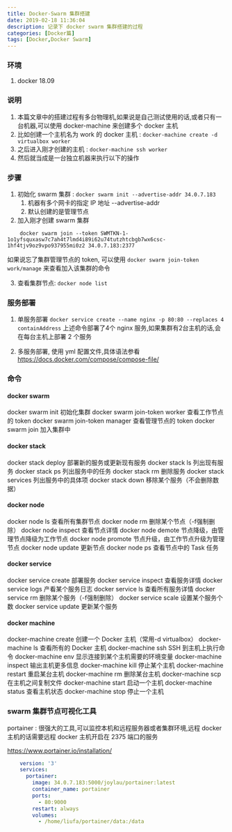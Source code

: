```yaml
---
title: Docker-Swarm 集群搭建
date: 2019-02-18 11:36:04
description: 记录下 docker swarm 集群搭建的过程
categories: [Docker篇]
tags: [Docker,Docker Swarm]
---
```


<!-- more -->
### 环境
1. docker 18.09

### 说明
1. 本篇文章中的搭建过程有多台物理机,如果说是自己测试使用的话,或者只有一台机器,可以使用 docker-machine 来创建多个 docker 主机
2. 比如创建一个主机名为 work 的 docker 主机 : `docker-machine create -d virtualbox worker`
3. 之后进入刚才创建的主机 : `docker-machine ssh worker`
4. 然后就当成是一台独立机器来执行以下的操作

### 步骤
1. 初始化 swarm 集群 : `docker swarm init --advertise-addr 34.0.7.183`
    1. 机器有多个网卡的指定 IP 地址 --advertise-addr
    2. 默认创建的是管理节点
2. 加入刚才创建 swarm 集群

``` shell
    docker swarm join --token SWMTKN-1-1o1yfsquxasw7c7ah4t7lmd4i89i62u74tutzhtcbgb7wx6csc-1hf4tjv9oz9vpo937955mi0z2 34.0.7.183:2377
```

如果说忘了集群管理节点的 token, 可以使用 `docker swarm join-token work/manage` 来查看加入该集群的命令

3. 查看集群节点: `docker node list`


### 服务部署

1. 单服务部署 `docker service create --name nginx -p 80:80 --replaces 4 containAddress`
    上述命令部署了4个 nginx 服务,如果集群有2台主机的话,会在每台主机上部署 2 个服务

2. 多服务部署, 使用 yml 配置文件,具体语法参看 https://docs.docker.com/compose/compose-file/

### 命令

#### docker swarm 
docker swarm init	初始化集群
docker swarm join-token worker	查看工作节点的 token
docker swarm join-token manager	查看管理节点的 token
docker swarm join  加入集群中

#### docker stack
docker stack deploy	部署新的服务或更新现有服务
docker stack ls	列出现有服务
docker stack ps	列出服务中的任务
docker stack rm	删除服务
docker stack services	列出服务中的具体项
docker stack down	移除某个服务（不会删除数据）

#### docker node
docker node ls	查看所有集群节点
docker node rm	删除某个节点（-f强制删除）
docker node inspect	查看节点详情
docker node demote	节点降级，由管理节点降级为工作节点
docker node promote	节点升级，由工作节点升级为管理节点
docker node update	更新节点
docker node ps	查看节点中的 Task 任务

#### docker service
docker service create	部署服务
docker service inspect	查看服务详情
docker service logs	产看某个服务日志
docker service ls	查看所有服务详情
docker service rm	删除某个服务（-f强制删除）
docker service scale	设置某个服务个数
docker service update	更新某个服务

#### docker machine
docker-machine create	创建一个 Docker 主机（常用-d virtualbox）
docker-machine ls	查看所有的 Docker 主机
docker-machine ssh	SSH 到主机上执行命令
docker-machine env	显示连接到某个主机需要的环境变量
docker-machine inspect	输出主机更多信息
docker-machine kill	停止某个主机
docker-machine restart	重启某台主机
docker-machine rm	删除某台主机
docker-machine scp	在主机之间复制文件
docker-machine start	启动一个主机
docker-machine status	查看主机状态
docker-machine stop	停止一个主机

### swarm 集群节点可视化工具
portainer : 很强大的工具,可以监控本机和远程服务器或者集群环境,远程 docker 主机的话需要远程 docker 主机开启在 2375 端口的服务

https://www.portainer.io/installation/

```yaml
    version: '3'
    services:
      portainer:
        image: 34.0.7.183:5000/joylau/portainer:latest
        container_name: portainer
        ports:
          - 80:9000
        restart: always
        volumes:
          - /home/liufa/portainer/data:/data
```